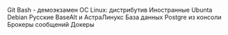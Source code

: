 Git Bash - демоэкзамен
OC Linux: дистрибутив Иностранные Ubunta Debian Русские ВаseAlt и АстраЛинукс 
База данных Postgre из консоли 
Брокеры сообщений 
Докеры
